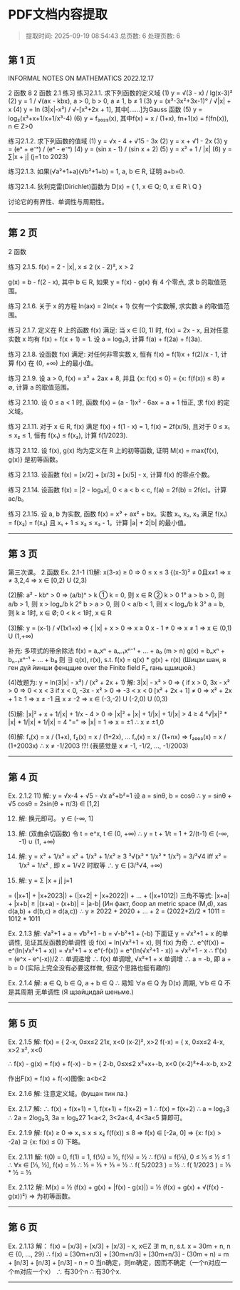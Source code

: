 # PDF文档内容提取
> 提取时间: 2025-09-19 08:54:43
> 总页数: 6
> 处理页数: 6

## 第 1 页

INFORMAL NOTES ON
MATHEMATICS
2022.12.17

2 函数
8
2 函数
2.1 练习
练习2.1.1. 求下列函数的定义域
(1) y = √(3 - x) / lg(x-3)²
(2) y = 1 / √(ax - kbx), a > 0, b > 0, a ≠ 1, b ≠ 1
(3) y = (x³-3x²+3x-1)° / √|x| + x
(4) y = ln (3|x|-x²) / √-[x²+2x + 1], 其中[……]为Gauss 函数
(5) y = log₂(x³+x+1/x+1/x³-4)
(6) y = f₂₀₂₃(x), 其中f(x) = x / (1+x), fn+1(x) = f(fn(x)), n ∈ Z>0

练习2.1.2. 求下列函数的值域
(1) y = √x - 4 + √15 - 3x
(2) y = x + √1 - 2x
(3) y = (eˣ + e⁻ˣ) / (eˣ - e⁻ˣ)
(4) y = (sin x - 1) / (sin x + 2)
(5) y = x² + 1 / |x|
(6) y = ∑|x + j| (j=1 to 2023)

练习2.1.3. 如果(√a²+1+a)(√b²+1+b) = 1, a, b ∈ R, 证明 a+b=0.

练习2.1.4. 狄利克雷(Dirichlet)函数为
D(x) = { 1, x ∈ Q; 0, x ∈ R \ Q }

讨论它的有界性、单调性与周期性。

---

## 第 2 页

2 函数

练习 2.1.5.
f(x) = 
2 - |x|, x ≤ 2
(x - 2)², x > 2

g(x) = b - f(2 - x), 其中 b ∈ R, 如果 y = f(x) - g(x) 有 4 个零点, 求 b 的取值范围。

练习 2.1.6. 关于 x 的方程 ln(ax) = 2ln(x + 1) 仅有一个实数解, 求实数 a 的取值范围。

练习 2.1.7. 定义在 R 上的函数 f(x) 满足: 当 x ∈ [0, 1) 时, f(x) = 2x - x, 且对任意实数 x 均有 f(x) + f(x + 1) = 1. 设 a = log₂3, 计算 f(a) + f(2a) + f(3a).

练习 2.1.8. 设函数 f(x) 满足: 对任何非零实数 x, 恒有
f(x) = f(1)x + f(2)/x - 1,
计算 f(x) 在 (0, +∞) 上的最小值。

练习 2.1.9. 设 a > 0, f(x) = x² + 2ax + 8, 并且 {x: f(x) ≤ 0} = {x: f(f(x)) ≤ 8} ≠ ∅,
计算 a 的取值范围。

练习 2.1.10. 设 0 ≤ a < 1 时, 函数 f(x) = (a - 1)x² - 6ax + a + 1 恒正, 求 f(x) 的定义域。

练习 2.1.11. 对于 x ∈ R, f(x) 满足 f(x) + f(1 - x) = 1, f(x) = 2f(x/5), 且对于 0 ≤ x₁ ≤ x₂ ≤ 1, 恒有 f(x₁) ≤ f(x₂), 计算 f(1/2023).

练习 2.1.12. 设 f(x), g(x) 均为定义在 R 上的初等函数, 证明 M(x) = max{f(x), g(x)} 是初等函数。

练习 2.1.13. 设函数 f(x) = [x/2] + [x/3] + [x/5] - x, 计算 f(x) 的零点个数。

练习 2.1.14. 设函数 f(x) = |2 - log₃x|, 0 < a < b < c, f(a) = 2f(b) = 2f(c)。计算 ac/b。

练习 2.1.15. 设 a, b 为实数, 函数 f(x) = x³ + ax² + bx。实数 x₁, x₂, x₃ 满足 f(x₁) = f(x₂) = f(x₃) 且 x₁ + 1 ≤ x₂ ≤ x₃ - 1。计算 |a| + 2|b| 的最小值。

---

## 第 3 页

第三次课。 2.函数
Ex. 2.1-1
(1)解:
x(3-x) ≥ 0 => 0 ≤ x ≤ 3
{(x-3)² ≠ 0且x≠1 => x ≠ 3,2,4
=> x ∈ [0,2) U (2,3)

(2)解: a² - kbˣ > 0 => (a/b)ˣ > k
① k = 0, 则 x ∈ R
② k > 0
1° a > b > 0, 则 a/b > 1, 则 x > logₐ/b k
2° b > a > 0, 则 0 < a/b < 1, 则 x < logₐ/b k
3° a = b, 则 k ≥ 1时, x ∈ Ø; 0 < k < 1时, x ∈ R

(3)解: y = (x-1) / √(1x1+x) => { |x| + x > 0 => x ≥ 0
x - 1 ≠ 0 => x ≠ 1
=> x ∈ (0,1) U (1,+∞)

补充: 多项式的带余除法
f(x) = aₙxⁿ + aₙ₋₁xⁿ⁻¹ + ... + a₀ (m > n)
g(x) = bₙxⁿ + bₙ₋₁xⁿ⁻¹ + ... + b₀
则 ∃ q(x), r(x), s.t. f(x) = q(x) * g(x) + r(x)
(Шицзи шан, я ген дуй йинши фенцщие over the Finite field Fₙ rань щшицюй.)

(4)改题为: y = ln(3|x| - x²) / (x² + 2x + 1)
解: 3|x| - x² > 0 => { if x > 0, 3x - x² > 0 => 0 < x < 3
if x < 0, -3x - x² > 0 => -3 < x < 0
[x² + 2x + 1] ≠ 0 => x² + 2x + 1 ≥ 1 => x ≠ -1 且 x ≠ -2
=> x ∈ (-3,-2) U (-2,0) U (0,3)

(5)解: |x|² + x + 1/|x| + 1/x - 4 > 0
=> |x|² + |x| + 1/|x| + 1/|x| > 4
≥ 4 ⁴√|x|² * |x| * 1/|x| * 1/|x| = 4
"=" => |x| = 1 => x = ±1
∴ x ≠ ±1,0

(6)解: f₁(x) = x / (1+x), f₂(x) = x / (1+2x), ... fₙ(x) = x / (1+nx)
=> f₂₀₀₃(x) = x / (1+2003x)
∴ x ≠ -1/2003 !?!
(我感觉是 x ≠ -1, -1/2, ..., -1/2003)

---

## 第 4 页

Ex. 2.1.2
11) 解: y = √x-4 + √5 - √x
a²+b²=1 设 a = sinθ, b = cosθ
∴ y = sinθ + √5 cosθ
= 2sin(θ + π/3) ∈ [1,2]

12) 解: 换元即可。 y ∈ (-∞, 1]

13) 解: (双曲余切函数)
令 t = e^x, t ∈ (0, +∞)
∴ y = t + 1/t = 1 + 2/(t-1) ∈ (-∞, -1) ∪ (1, +∞)

15) 解: y = x² + 1/x² = x² + 1/x² + 1/x² ≥ 3 ³√(x² * 1/x² * 1/x²) = 3/³√4
iff x² = 1/x² = 1/x² , 即 x = 1/√2 时取等
∴ y ∈ [3/³√4, +∞)

16) 解: y = Σ |x + j|
j=1

= (|x+1| + |x+2023|) + (|x+2| + |x+2022|) + ... + (|x+1012|)
三角不等式: |x+a| + |x+b| ≥ |(x+a) - (x+b)| = |a-b|
(Ин факт, боор ал metric space (M,d), xas d(a,b) + d(b,c) ≥ d(a,c))
∴ y ≥ 2022 + 2020 + ... + 2 = (2022+2)/2 * 1011 = 1012 * 1011

Ex. 2.1.3
解: √a²+1 + a = √b²+1 - b = √-b²+1 + (-b)
下面证 y = √x²+1 + x 的单调性, 见证其反函数的单调性
设 f(x) = ln(√x²+1 + x), 则 f(x) 为奇
∴ e^(f(x)) = e^(ln(√x²+1 + x)) = √x²+1 + x
e^(-f(x)) = e^(ln(√x²+1 - x)) = √x²+1 - x
∴ f'(x) = (e^x - e^(-x))/2 ∴ 单调递增
∴ f(x) 单调增, √x²+1 + x 单调增
∴ a = -b, 即 a + b = 0
(实际上完全没有必要这样做, 但这个思路也挺有趣的)

Ex. 2.1.4
解: a ∈ Q, b ∈ Q, a + b ∈ Q
∴ 易知 ∀a ∈ Q 为 D(x) 周期, ∀b ∈ Q 不是其周期
无单调性 (Я щзайцидай шеньме.)

---

## 第 5 页

Ex. 2.1.5
解: f(x) = { 2-x, 0≤x≤2
21x, x<0
(x-2)², x>2
f(-x) = { x, 0≤x≤2
4-x, x>2
x², x<0

∴ f(x) - g(x) = f(x) + f(-x) - b
= { 2-b, 0≤x≤2
x²+x+-b, x<0
(x-2)²+4-x-b, x>2

作出F(x) = f(x) + f(-x)图像:
a<b<2

Ex. 2.1.6
解: 注意定义域。(byщан тин ла.)

Ex. 2.1.7
解: ∴ f(x) + f(x+1) = 1, f(x+1) + f(x+2) = 1
∴ f(x) = f(x+2)
∴ a = log₂3 ∴ 2a = 2log₂3, 3a = log₂27
1<a<2, 3<2a<4, 4<3a<5
算即可。

Ex. 2.1.9
解: f(x) ≥ 0 ⇒ x₁ ≤ x ≤ x₂
f(f(x)) ≤ 8 ⇒ f(x) ∈ [-2a, 0] ⇒ {x: f(x) > -2a} ⊇ {x: f(x) ≤ 0}
下略。

Ex. 2.1.11
解: f(0) = 0, f(1) = 1, f(½) = ½, f(⅓) = ½
∴ f(⅓) = f(⅓), 0 ≤ ⅓ ≤ ½ ≤ 1
∴ ∀x ∈ [⅓, ½], f(x) = ½
∴ ½ = ⅓ + ⅓ = ½ ∴ f( 5/2023 ) = ½
∴ f( 1/2023 ) = ⅓ * ½ = ⅓

Ex. 2.1.12
解: M(x) = ½ (f(x) + g(x) + |f(x) - g(x)|)
= ½ (f(x) + g(x) + √(f(x) - g(x))²)
⇒ 为初等函数。

---

## 第 6 页

Ex. 2.1.13
解： f(x) = [x/3] + [x/3] + [x/3] - x, x∈Z
∃! m, n, s.t. x = 30m + n, n ∈ {0, ..., 29}
∴ f(x) = [30m+n/3] + [30m+n/3] + [30m+n/3] - (30m + n)
= m + [n/3] + [n/3] + [n/3] - n = 0
当n确定，则m确定，因而不确定（一个n对应一个m对应一个x）
∴ 有30个n ∴ 有30个x.

---

